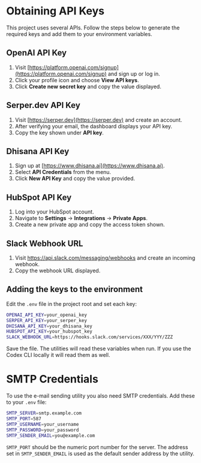 # Obtaining API Keys

This project uses several APIs. Follow the steps below to generate the required keys and add them to your environment variables.

## OpenAI API Key

1. Visit [https://platform.openai.com/signup](https://platform.openai.com/signup) and sign up or log in.
2. Click your profile icon and choose **View API keys**.
3. Click **Create new secret key** and copy the value displayed.

## Serper.dev API Key

1. Visit [https://serper.dev](https://serper.dev) and create an account.
2. After verifying your email, the dashboard displays your API key.
3. Copy the key shown under **API key**.

## Dhisana API Key

1. Sign up at [https://www.dhisana.ai](https://www.dhisana.ai).
2. Select **API Credentials** from the menu.
3. Click **New API Key** and copy the value provided.

## HubSpot API Key

1. Log into your HubSpot account.
2. Navigate to **Settings** &rarr; **Integrations** &rarr; **Private Apps**.
3. Create a new private app and copy the access token shown.

## Slack Webhook URL

1. Visit <https://api.slack.com/messaging/webhooks> and create an incoming webhook.
2. Copy the webhook URL displayed.

## Adding the keys to the environment

Edit the `.env` file in the project root and set each key:

```bash
OPENAI_API_KEY=your_openai_key
SERPER_API_KEY=your_serper_key
DHISANA_API_KEY=your_dhisana_key
HUBSPOT_API_KEY=your_hubspot_key
SLACK_WEBHOOK_URL=https://hooks.slack.com/services/XXX/YYY/ZZZ
```

Save the file. The utilities will read these variables when run. If you use the
Codex CLI locally it will read them as well.
# SMTP Credentials

To use the e-mail sending utility you also need SMTP credentials. Add these to your `.env` file:

```bash
SMTP_SERVER=smtp.example.com
SMTP_PORT=587
SMTP_USERNAME=your_username
SMTP_PASSWORD=your_password
SMTP_SENDER_EMAIL=you@example.com
```

`SMTP_PORT` should be the numeric port number for the server. The address set in
`SMTP_SENDER_EMAIL` is used as the default sender address by the utility.

